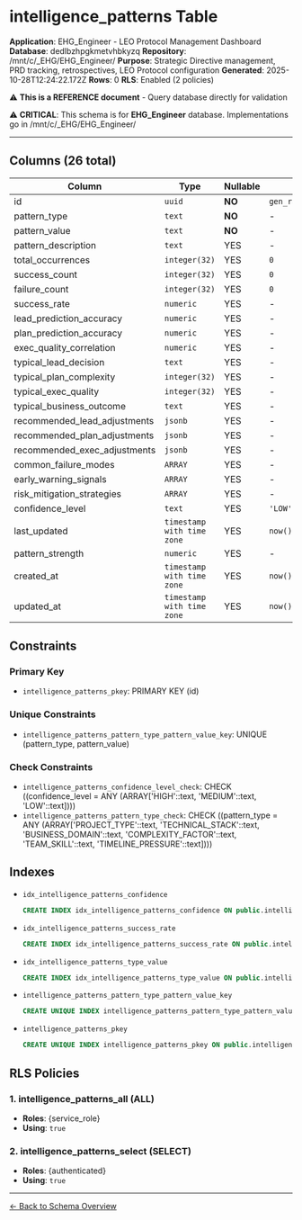# intelligence_patterns Table

**Application**: EHG_Engineer - LEO Protocol Management Dashboard
**Database**: dedlbzhpgkmetvhbkyzq
**Repository**: /mnt/c/_EHG/EHG_Engineer/
**Purpose**: Strategic Directive management, PRD tracking, retrospectives, LEO Protocol configuration
**Generated**: 2025-10-28T12:24:22.172Z
**Rows**: 0
**RLS**: Enabled (2 policies)

⚠️ **This is a REFERENCE document** - Query database directly for validation

⚠️ **CRITICAL**: This schema is for **EHG_Engineer** database. Implementations go in /mnt/c/_EHG/EHG_Engineer/

---

## Columns (26 total)

| Column | Type | Nullable | Default | Description |
|--------|------|----------|---------|-------------|
| id | `uuid` | **NO** | `gen_random_uuid()` | - |
| pattern_type | `text` | **NO** | - | - |
| pattern_value | `text` | **NO** | - | - |
| pattern_description | `text` | YES | - | - |
| total_occurrences | `integer(32)` | YES | `0` | - |
| success_count | `integer(32)` | YES | `0` | - |
| failure_count | `integer(32)` | YES | `0` | - |
| success_rate | `numeric` | YES | - | - |
| lead_prediction_accuracy | `numeric` | YES | - | - |
| plan_prediction_accuracy | `numeric` | YES | - | - |
| exec_quality_correlation | `numeric` | YES | - | - |
| typical_lead_decision | `text` | YES | - | - |
| typical_plan_complexity | `integer(32)` | YES | - | - |
| typical_exec_quality | `integer(32)` | YES | - | - |
| typical_business_outcome | `text` | YES | - | - |
| recommended_lead_adjustments | `jsonb` | YES | - | - |
| recommended_plan_adjustments | `jsonb` | YES | - | - |
| recommended_exec_adjustments | `jsonb` | YES | - | - |
| common_failure_modes | `ARRAY` | YES | - | - |
| early_warning_signals | `ARRAY` | YES | - | - |
| risk_mitigation_strategies | `ARRAY` | YES | - | - |
| confidence_level | `text` | YES | `'LOW'::text` | - |
| last_updated | `timestamp with time zone` | YES | `now()` | - |
| pattern_strength | `numeric` | YES | - | - |
| created_at | `timestamp with time zone` | YES | `now()` | - |
| updated_at | `timestamp with time zone` | YES | `now()` | - |

## Constraints

### Primary Key
- `intelligence_patterns_pkey`: PRIMARY KEY (id)

### Unique Constraints
- `intelligence_patterns_pattern_type_pattern_value_key`: UNIQUE (pattern_type, pattern_value)

### Check Constraints
- `intelligence_patterns_confidence_level_check`: CHECK ((confidence_level = ANY (ARRAY['HIGH'::text, 'MEDIUM'::text, 'LOW'::text])))
- `intelligence_patterns_pattern_type_check`: CHECK ((pattern_type = ANY (ARRAY['PROJECT_TYPE'::text, 'TECHNICAL_STACK'::text, 'BUSINESS_DOMAIN'::text, 'COMPLEXITY_FACTOR'::text, 'TEAM_SKILL'::text, 'TIMELINE_PRESSURE'::text])))

## Indexes

- `idx_intelligence_patterns_confidence`
  ```sql
  CREATE INDEX idx_intelligence_patterns_confidence ON public.intelligence_patterns USING btree (confidence_level)
  ```
- `idx_intelligence_patterns_success_rate`
  ```sql
  CREATE INDEX idx_intelligence_patterns_success_rate ON public.intelligence_patterns USING btree (success_rate)
  ```
- `idx_intelligence_patterns_type_value`
  ```sql
  CREATE INDEX idx_intelligence_patterns_type_value ON public.intelligence_patterns USING btree (pattern_type, pattern_value)
  ```
- `intelligence_patterns_pattern_type_pattern_value_key`
  ```sql
  CREATE UNIQUE INDEX intelligence_patterns_pattern_type_pattern_value_key ON public.intelligence_patterns USING btree (pattern_type, pattern_value)
  ```
- `intelligence_patterns_pkey`
  ```sql
  CREATE UNIQUE INDEX intelligence_patterns_pkey ON public.intelligence_patterns USING btree (id)
  ```

## RLS Policies

### 1. intelligence_patterns_all (ALL)

- **Roles**: {service_role}
- **Using**: `true`

### 2. intelligence_patterns_select (SELECT)

- **Roles**: {authenticated}
- **Using**: `true`

---

[← Back to Schema Overview](../database-schema-overview.md)
